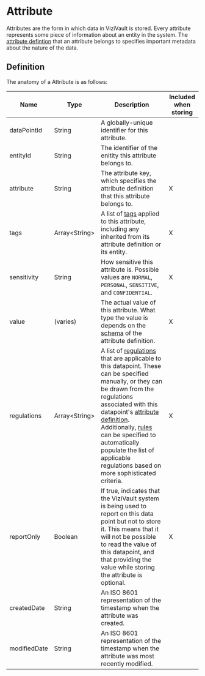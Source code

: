 # Attribute

Attributes are the form in which data in ViziVault is stored. Every attribute represents some piece of information about an entity in the system. The [attribute defintion](/glossary/attribute-definition) that an attribute belongs to specifies important metadata about the nature of the data.

## Definition

The anatomy of a Attribute is as follows:

|Name |Type |Description|Included when storing|
|-----|-----|-----------|---------------------|
|dataPointId|String|A globally-unique identifier for this attribute.||
|entityId|String|The identifier of the enitity this attribute belongs to.||
|attribute|String|The attribute key, which specifies the attribute definition that this attribute belongs to.|X|
|tags|Array\<String>|A list of [tags](/glossary/tag) applied to this attribute, including any inherited from its attribute definition or its entity.|X|
|sensitivity|String|How sensitive this attribute is. Possible values are `NORMAL`, `PERSONAL`, `SENSITIVE`, and `CONFIDENTIAL`.|X|
|value|(varies)|The actual value of this attribute. What type the value is depends on the [schema](/tutorials/attribute-schemas) of the attribute definition.|X|
|regulations|Array\<String>|A list of [regulations](/glossary/regulation) that are applicable to this datapoint. These can be specified manually, or they can be drawn from the regulations associated with this datapoint's [attribute definition](/glossary/attribute-definition). Additionally, [rules](/tutorials/rules) can be specified to automatically populate the list of applicable regulations based on more sophisticated criteria.|X|
|reportOnly|Boolean|If true, indicates that the ViziVault system is being used to report on this data point but not to store it. This means that it will not be possible to read the value of this datapoint, and that providing the value while storing the attribute is optional.|X|
|createdDate|String|An ISO 8601 representation of the timestamp when the attribute was created.||
|modifiedDate|String|An ISO 8601 representation of the timestamp when the attribute was most recently modified.||

